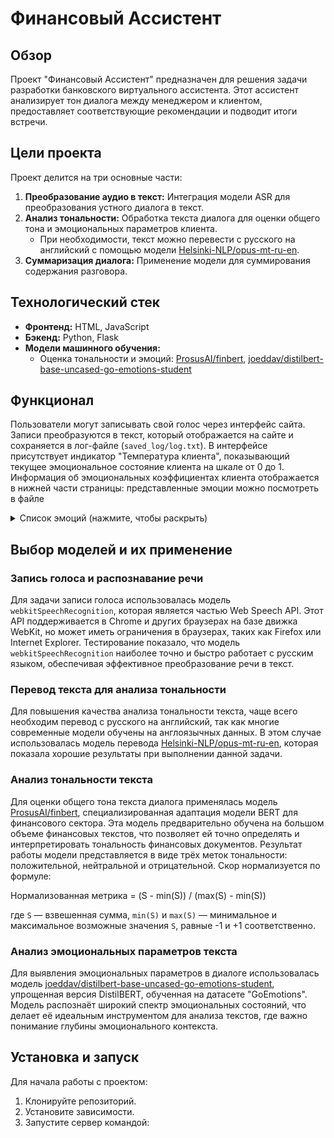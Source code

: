 # Финансовый Ассистент

## Обзор
Проект "Финансовый Ассистент" предназначен для решения задачи разработки банковского виртуального ассистента. Этот ассистент анализирует тон диалога между менеджером и клиентом, предоставляет соответствующие рекомендации и подводит итоги встречи.

## Цели проекта
Проект делится на три основные части:
1. **Преобразование аудио в текст:** Интеграция модели ASR для преобразования устного диалога в текст.
2. **Анализ тональности:** Обработка текста диалога для оценки общего тона и эмоциональных параметров клиента.
   - При необходимости, текст можно перевести с русского на английский с помощью модели [Helsinki-NLP/opus-mt-ru-en](https://huggingface.co/Helsinki-NLP/opus-mt-ru-en).
3. **Суммаризация диалога:** Применение модели для суммирования содержания разговора.

## Технологический стек
- **Фронтенд:** HTML, JavaScript
- **Бэкенд:** Python, Flask
- **Модели машинного обучения:**
  - Оценка тональности и эмоций: [ProsusAI/finbert](https://huggingface.co/ProsusAI/finbert), [joeddav/distilbert-base-uncased-go-emotions-student](https://huggingface.co/joeddav/distilbert-base-uncased-go-emotions-student)

## Функционал
Пользователи могут записывать свой голос через интерфейс сайта. Записи преобразуются в текст, который отображается на сайте и сохраняется в лог-файле (`saved_log/log.txt`). В интерфейсе присутствует индикатор "Температура клиента", показывающий текущее эмоциональное состояние клиента на шкале от 0 до 1. Информация об эмоциональных коэффициентах клиента отображается в нижней части страницы: представленные эмоции можно посмотреть в файле <details>
<summary>Список эмоций (нажмите, чтобы раскрыть)</summary>

- восхищение
- развлечение
- гнев
- нудьга
- одобрение
- забота
- замешательство
- интерес
- притязание
- негативное отношение
- разочарование
- отвратение
- смущение
- восторг
- страх
- благодарность
- горе
- радость
- любовь
- нервозность
- оптимизм
- гордость
- осознание
- облегчение
- признак
- грусть
- удивление
- нейтралитет

</details>


## Выбор моделей и их применение

### Запись голоса и распознавание речи
Для задачи записи голоса использовалась модель `webkitSpeechRecognition`, которая является частью Web Speech API. Этот API поддерживается в Chrome и других браузерах на базе движка WebKit, но может иметь ограничения в браузерах, таких как Firefox или Internet Explorer. Тестирование показало, что модель `webkitSpeechRecognition` наиболее точно и быстро работает с русским языком, обеспечивая эффективное преобразование речи в текст.

### Перевод текста для анализа тональности
Для повышения качества анализа тональности текста, чаще всего необходим перевод с русского на английский, так как многие современные модели обучены на англоязычных данных. В этом случае использовалась модель перевода [Helsinki-NLP/opus-mt-ru-en](https://huggingface.co/Helsinki-NLP/opus-mt-ru-en), которая показала хорошие результаты при выполнении данной задачи.

### Анализ тональности текста
Для оценки общего тона текста диалога применялась модель [ProsusAI/finbert](https://huggingface.co/ProsusAI/finbert), специализированная адаптация модели BERT для финансового сектора. Эта модель предварительно обучена на большом объеме финансовых текстов, что позволяет ей точно определять и интерпретировать тональность финансовых документов. Результат работы модели представляется в виде трёх меток тональности: положительной, нейтральной и отрицательной. Скор нормализуется по формуле:
<p>Нормализованная метрика = (S - min(S)) / (max(S) - min(S))</p>
<p>где <code>S</code> — взвешенная сумма, <code>min(S)</code> и <code>max(S)</code> — минимальное и максимальное возможные значения <code>S</code>, равные -1 и +1 соответственно.</p>


### Анализ эмоциональных параметров текста
Для выявления эмоциональных параметров в диалоге использовалась модель [joeddav/distilbert-base-uncased-go-emotions-student](https://huggingface.co/joeddav/distilbert-base-uncased-go-emotions-student), упрощенная версия DistilBERT, обученная на датасете "GoEmotions". Модель распознаёт широкий спектр эмоциональных состояний, что делает её идеальным инструментом для анализа текстов, где важно понимание глубины эмоционального контекста.



## Установка и запуск
Для начала работы с проектом:
1. Клонируйте репозиторий.
2. Установите зависимости.
3. Запустите сервер командой:


